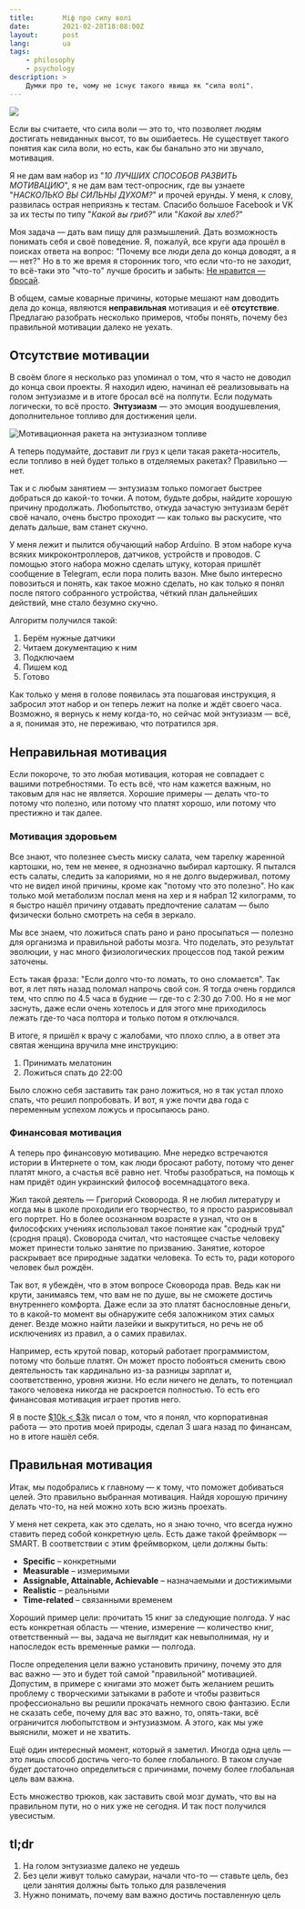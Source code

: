 ```yaml
---
title:       Міф про силу волі
date:        2021-02-28T18:08:00Z
layout:      post
lang:        ua
tags:
    - philosophy
    - psychology
description: >
    Думки про те, чому не існує такого явища як "сила волі".
---
```


![](/img/posts/017/1.png)

Если вы считаете, что сила воли — это то, что позволяет людям достигать
невиданных высот, то вы ошибаетесь. Не существует такого понятия как сила воли,
но есть, как бы банально это ни звучало, мотивация.

Я не дам вам набор из "*10 ЛУЧШИХ СПОСОБОВ РАЗВИТЬ МОТИВАЦИЮ*", я не дам вам
тест-опросник, где вы узнаете "*НАСКОЛЬКО ВЫ СИЛЬНЫ ДУХОМ?*" и прочей ерунды. У
меня, к слову, развилась острая неприязнь к тестам. Спасибо большое Facebook и
VK за их тесты по типу "*Какой вы гриб?*" или "*Какой вы хлеб?*"

Моя задача — дать вам пищу для размышлений. Дать возможность понимать себя и
своё поведение. Я, пожалуй, все круги ада прошёл в поисках ответа на вопрос:
"Почему все люди дела до конца доводят, а я — нет?" Но в то же время я
сторонник того, что если что-то не заходит, то всё-таки это "что-то" лучше
бросить и забыть: [Не нравится — бросай](/ne-nravitsya-brosay).

В общем, самые коварные причины, которые мешают нам доводить дела до конца,
являются **неправильная** мотивация и её **отсутствие**. Предлагаю разобрать
несколько примеров, чтобы понять, почему без правильной мотивации далеко не
уехать.

## Отсутствие мотивации

В своём блоге я несколько раз упоминал о том, что я часто не доводил до конца
свои проекты. Я находил идею, начинал её реализовывать на голом энтузиазме и в
итоге бросал всё на полпути. Если подумать логически, то всё просто.
**Энтузиазм** — это эмоция воодушевления, дополнительное топливо для достижения
цели.

![](/img/posts/017/2.png "Мотивационная ракета на энтузиазном топливе")

А теперь подумайте, доставит ли груз к цели такая ракета-носитель, если топливо
в ней будет только в отделяемых ракетах? Правильно — нет.

Так и с любым занятием — энтузиазм только помогает быстрее добраться до
какой-то точки. А потом, будьте добры, найдите хорошую причину продолжать.
Любопытство, откуда зачастую энтузиазм берёт своё начало, очень быстро проходит
— как только вы раскусите, что делать дальше, вам станет скучно.

У меня лежит и пылится обучающий набор Arduino. В этом наборе куча всяких
микроконтроллеров, датчиков, устройств и проводов. С помощью этого набора можно
сделать штуку, которая пришлёт сообщение в Telegram, если пора полить вазон.
Мне было интересно повозиться и понять, как такое можно сделать, но как только
я понял после пятого собранного устройства, чёткий план дальнейших действий,
мне стало безумно скучно.

Алгоритм получился такой:
1. Берём нужные датчики
2. Читаем документацию к ним
3. Подключаем
4. Пишем код
5. Готово

Как только у меня в голове появилась эта пошаговая инструкция, я забросил этот
набор и он теперь лежит на полке и ждёт своего часа. Возможно, я вернусь к нему
когда-то, но сейчас мой энтузиазм — всё, а я, понимая это, не переживаю, что
потратился зря.

## Неправильная мотивация

Если покороче, то это любая мотивация, которая не совпадает с вашими
потребностями. То есть всё, что нам кажется важным, но таковым для нас не
является. Хорошие примеры — делать что-то потому что полезно, или потому что
платят хорошо, или потому что престижно и так далее.

### Мотивация здоровьем

Все знают, что полезнее съесть миску салата, чем тарелку жаренной картошки, но,
тем не менее, я однозначно выбирал картошку. Я пытался есть салаты, следить за
калориями, но я не долго выдерживал, потому что не видел иной причины, кроме
как "потому что это полезно". Но как только мой метаболизм послал меня на хер и
я набрал 12 килограмм, то я быстро нашёл причину отдавать предпочтение салатам
— было физически больно смотреть на себя в зеркало.

Мы все знаем, что ложиться спать рано и рано просыпаться — полезно для
организма и правильной работы мозга. Что поделать, это результат эволюции, у
нас много физиологических процессов под такой режим заточены.

Есть такая фраза: "Если долго что-то ломать, то оно сломается". Так вот, я лет
пять назад поломал напрочь свой сон. Я тогда очень гордился тем, что сплю по
4.5 часа в будние — где-то с 2:30 до 7:00. Но я не мог заснуть, даже если очень
хотелось и для этого мне приходилось лежать где-то часа полтора и только потом
я отключался.

В итоге, я пришёл к врачу с жалобами, что плохо сплю, а в ответ эта святая
женщина вручила мне инструкцию:
1. Принимать мелатонин
2. Ложиться спать до 22:00

Было сложно себя заставить так рано ложиться, но я так устал плохо спать, что
решил попробовать. И вот, я уже почти два года с переменным успехом ложусь и
просыпаюсь рано.

### Финансовая мотивация

А теперь про финансовую мотивацию. Мне нередко встречаются истории в Интернете
о том, как люди бросают работу, потому что денег платят много, а счастья всё
равно нет. Чтобы разобраться, на помощь к нам придёт один украинский философ
восемнадцатого века.

Жил такой деятель — Григорий Сковорода. Я не любил литературу и когда мы в
школе проходили его творчество, то я просто разрисовывал его портрет. Но в
более осознанном возрасте я узнал, что он в философских учениях использовал
такое понятие как "сродный труд" (сродня праця). Сковорода считал, что
настоящее счастье человеку может принести только занятие по призванию. Занятие,
которое раскрывает все природные задатки человека. То есть то, ради которого
человек был рождён.

Так вот, я убеждён, что в этом вопросе Сковорода прав. Ведь как ни крути,
занимаясь тем, что вам не по душе, вы не сможете достичь внутреннего комфорта.
Даже если за это платят баснословные деньги, то в какой-то момент вы обнаружите
себя заложником этих самых денег. Везде можно найти лазейки и выкрутиться, но
речь не об исключениях из правил, а о самих правилах.

Например, есть крутой повар, который работает программистом, потому что больше
платят. Он может просто побояться сменить свою деятельность так кардинально
из-за разницы зарплат и, соответственно, уровня жизни. Но если ничего не
делать, то потенциал такого человека никогда не раскроется полностью. То есть
его финансовая мотивация играет против него.

Я в посте [$10k < $3k](/10k-less-than-3k) писал о том, что я понял, что
корпоративная работа — это против моей природы, сделал 3 шага назад по
финансам, но в итоге нашёл себя.

## Правильная мотивация

Итак, мы подобрались к главному — к тому, что поможет добиваться целей. Это
правильно выбранная мотивация. Найдя хорошую причину делать что-то, на ней
можно хоть всю жизнь проехать.

У меня нет секрета, как это сделать, но я знаю точно, что всегда нужно ставить
перед собой конкретную цель. Есть даже такой фреймворк — SMART. В соответствии
с этим фреймворком, цели должны быть:
* **Specific** – конкретными
* **Measurable** – измеримыми
* **Assignable, Attainable, Achievable** – назначаемыми и достижимыми
* **Realistic** – реальными
* **Time-related** – связанными временем

Хороший пример цели: прочитать 15 книг за следующие полгода. У нас есть
конкретная область — чтение, измерение — количество книг, ответственный — вы,
задача не выглядит как невыполнимая, ну и напоследок есть временные рамки —
полгода.

После определения цели важно установить причину, почему это для вас важно — это
и будет той самой "правильной" мотивацией. Допустим, в примере с книгами это
может быть желанием решить проблему с творческими затыками в работе и чтобы
развиться профессионально вы решили прокачать немного свою фантазию. Если не
сказать себе, почему для вас это важно, то, опять-таки, всё ограничится
любопытством и энтузиазмом. А этого, как мы уже выяснили, может и не хватить.

Ещё один интересный момент, который я заметил. Иногда одна цель — это лишь
способ достичь чего-то более глобального. В таком случае будет достаточно
определиться с причинами, почему более глобальная цель вам важна.

Есть множество трюков, как заставить свой мозг думать, что вы на правильном
пути, но о них уже не сегодня. И так пост получился увесистым.

## tl;dr

1. На голом энтузиазме далеко не уедешь
2. Без цели живут только самураи, начали что-то — ставьте цель, без цели
занятия должны быть только для развлечения
3. Нужно понимать, почему вам важно достичь поставленную цель

